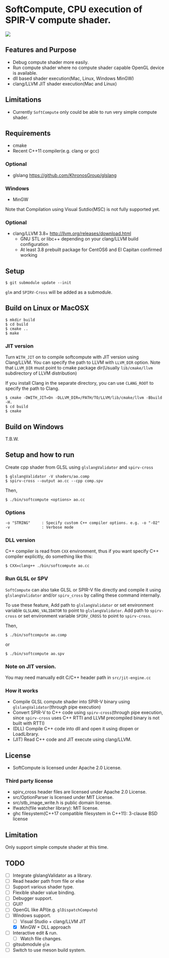 # SoftCompute, CPU execution of SPIR-V compute shader.

![](screenshot/ao.png)

## Features and Purpose

* Debug compute shader more easily.
* Run compute shader where no compute shader capable OpenGL device is available.
* dll based shader execution(Mac, Linux, Windows MinGW)
* clang/LLVM JIT shader execution(Mac and Linux)

## Limitations

* Currently `SoftCompute` only could be able to run very simple compute shader.

## Requirements

* cmake
* Recent C++11 compiler(e.g. clang or gcc)

### Optional

* glslang https://github.com/KhronosGroup/glslang

### Windows

* MinGW

Note that Compilation using Visual Sutdio(MSC) is not fully supported yet.


### Optional

* clang/LLVM 3.8+ http://llvm.org/releases/download.html
  * GNU STL or libc++ depending on your clang/LLVM build configuration
  * At least 3.8 prebuilt package for CentOS6 and El Capitan confirmed working

## Setup

    $ git submodule update --init

`glm` and `SPIRV-Cross` will be added as a submodule.

## Build on Linux or MacOSX

    $ mkdir build
    $ cd build
    $ cmake ..
    $ make

### JIT version

Turn `WITH_JIT` on to compile softcompute with JIT version using Clang/LLVM.
You can specify the path to LLVM with `LLVM_DIR` option.
Note that `LLVM_DIR` must point to cmake package dir(Usually `lib/cmake/llvm` subdirectory of LLVM distribution)

If you install Clang in the separate directory, you can use `CLANG_ROOT` to specify the path to Clang.

    $ cmake -DWITH_JIT=On -DLLVM_DIR=/PATH/TO/LLVM/lib/cmake/llvm -Bbuild -H.
    $ cd build
    $ cmake

## Build on Windows

T.B.W.

## Setup and how to run

Create cpp shader from GLSL using `glslangValidator` and `spirv-cross`

    $ glslangValidator -V shaders/ao.comp
    $ spirv-cross --output ao.cc --cpp comp.spv

Then,

    $ ./bin/softcompute <options> ao.cc

### Options

    -o "STRING"     : Specify custom C++ compiler options. e.g. -o "-O2"
    -v              : Verbose mode

### DLL version

C++ compiler is read from `CXX` environment, thus if you want specify C++ compiler explicitly, do something like this:

    $ CXX=clang++ ./bin/softcompute ao.cc

### Run GLSL or SPV

`SoftCompute` can also take GLSL or SPIR-V file directly and compile it using `glslangValidator` and/or `spirv_cross` by calling these command internally.

To use these feature, Add path to `glslangValidator` or set environment variable `GLSLANG_VALIDATOR` to point to `glslangValidator`.
Add path to `spirv-cross` or set environment variable `SPIRV_CROSS` to point to `spirv-cross`.

Then,

    $ ./bin/softcompute ao.comp

or

    $ ./bin/softcompute ao.spv

### Note on JIT version.

You may need manually edit C/C++ header path in `src/jit-engine.cc`

### How it works

* Compile GLSL compute shader into SPIR-V binary using `glslangValidator`(through pipe execution)
* Convert SPIR-V to C++ code using `spirv-cross`(through pipe execution, since `spirv-cross` uses C++ RTTI and LLVM precompiled binary is not built with RTTI)
* (DLL) Compile C++ code into dll and open it using dlopen or LoadLibrary.
* (JIT) Read C++ code and JIT execute using clang/LLVM.

## License

* SoftCompute is licensed under Apache 2.0 License.

### Third party license

* spirv_cross header files are licensed under Apache 2.0 License.
* src/OptionParser is licensed under MIT License.
* src/stb_image_write.h is public domain license.
* lfwatch(file watcher library): MIT license.
* ghc filesystem(C++17 compatible filesystem in C++11): 3-clause BSD license

## Limitation

Only support simple compute shader at this time.

## TODO

* [ ] Integrate glslangValidator as a library.
* [ ] Read header path from file or else
* [ ] Support various shader type.
* [ ] Flexible shader value binding.
* [ ] Debugger support.
* [ ] GUI?
* [ ] OpenGL like API(e.g. `glDispatchCompute`)
* [ ] Windows support.
  * [ ] Visual Studio + clang/LLVM JIT
  * [x] MinGW + DLL approach
* [ ] Interactive edit & run.
  * [ ] Watch file changes.
* [ ] gitsubmodule `glm`
* [ ] Switch to use meson build system.
